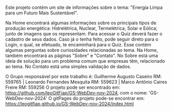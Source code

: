 Este projeto contém um site de informações sobre o tema: "Energia Limpa para um Futuro Mais Sustentável".

Na Home encontrará algumas informações sobre os principais tipos de produção energética: Hidrelétrica, Nuclear, Termelétrica, Solar e Eólica; junto de imagens que os representam.
Para acessar o Quiz deverá fazer o cadastro de seus dados. Caso já o tenha feito, pode seguir direto para o Login, o qual, se efetuado, te encaminhará para o Quiz.
Esse contém algumas perguntas sobre curiosidades relacionadas ao tema.
Na Home, também encontrará as páginas "Sobre" e "Contato".
No Sobre está uma ideia de solução para um problema comum que empresas têm,  relacionado ao tema.
No Contato está uma simples validação de dados.

O Grupo responsável por este trabalho é: Guilherme Augusto Caseiro RM: 559765 | Leonardo Fernandes Mesquita RM: 559623 | Marco Antônio Caires Freire RM: 559256
O projeto pode ser encontrado em: https://github.com/leoGitFiap/GS-WebDev-nov-2024, com o nome: 'GS-WebDev-nov-2024'
O gitPages do projeto pode-se encontrar em: https://leogitfiap.github.io/GS-WebDev-nov-2024/index.html
